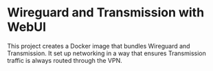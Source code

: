 # Wireguard and Transmission with WebUI

This project creates a Docker image that bundles Wireguard and Transmission.
It set up networking in a way that ensures Transmission traffic is always routed through the VPN.
